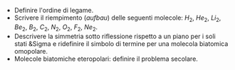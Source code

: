 - Definire l'ordine di legame.
- Scrivere il riempimento (<em>aufbau</em>) delle seguenti molecole: $H_2$, $He_2$, $Li_2$,
  $Be_2$, $B_2$, $C_2$, $N_2$, $O_2$, $F_2$, $Ne_2$.
- Descrivere la simmetria sotto riflessione rispetto a un piano per i soli stati &Sigma e ridefinire il simbolo di termine
  per una molecola biatomica omopolare.
- Molecole biatomiche eteropolari: definire il problema secolare.
